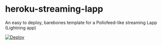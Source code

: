# heroku-streaming-lapp
An easy to deploy, barebones template for a Pollofeed-like streaming Lapp (Lightning app)

[![Deploy](https://www.herokucdn.com/deploy/button.svg)](https://heroku.com/deploy)